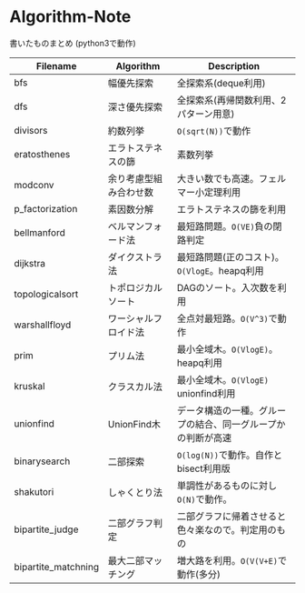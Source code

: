 # Algorithm-Note
書いたものまとめ
(python3で動作)

|Filename|Algorithm|Description|
|---|---|---|
|bfs|幅優先探索|全探索系(deque利用)|
|dfs|深さ優先探索|全探索系(再帰関数利用、2パターン用意)|
|divisors|約数列挙|`O(sqrt(N))`で動作|
|eratosthenes|エラトステネスの篩|素数列挙|
|modconv|余り考慮型組み合わせ数|大きい数でも高速。フェルマー小定理利用|
|p_factorization|素因数分解|エラトステネスの篩を利用|
|bellmanford|ベルマンフォード法|最短路問題。`O(VE)`負の閉路判定|
|dijkstra|ダイクストラ法|最短路問題(正のコスト)。`O(VlogE`。heapq利用|
|topologicalsort|トポロジカルソート|DAGのソート。入次数を利用|
|warshallfloyd|ワーシャルフロイド法|全点対最短路。`O(V^3)`で動作|
|prim|プリム法|最小全域木。`O(VlogE)`。heapq利用|
|kruskal|クラスカル法|最小全域木。`O(VlogE)` unionfind利用|
|unionfind|UnionFind木|データ構造の一種。グループの結合、同一グループかの判断が高速|
|binarysearch|二部探索|`O(log(N))`で動作。自作とbisect利用版|
|shakutori|しゃくとり法|単調性があるものに対し`O(N)`で動作。|
|bipartite_judge|二部グラフ判定|二部グラフに帰着させると色々楽なので。判定用のもの|
|bipartite_matchning|最大二部マッチング|増大路を利用。`O(V(V+E)`で動作(多分)|